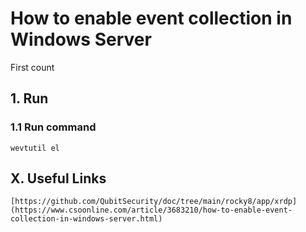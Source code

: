 # How to enable event collection in Windows Server
First count

## 1. Run

### 1.1 Run command

    wevtutil el
    
## X. Useful Links

    [https://github.com/QubitSecurity/doc/tree/main/rocky8/app/xrdp](https://www.csoonline.com/article/3683210/how-to-enable-event-collection-in-windows-server.html)
